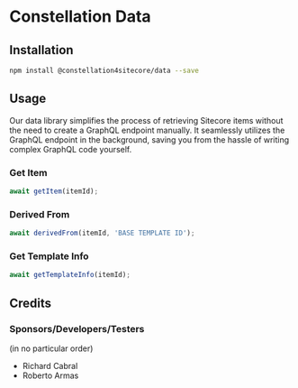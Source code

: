 # Constellation Data

## Installation

```bash
npm install @constellation4sitecore/data --save
```

## Usage

Our data library simplifies the process of retrieving Sitecore items without the need to create a GraphQL endpoint manually. It seamlessly utilizes the GraphQL endpoint in the background, saving you from the hassle of writing complex GraphQL code yourself.

### Get Item

```ts
await getItem(itemId);
```

### Derived From

```ts
await derivedFrom(itemId, 'BASE TEMPLATE ID');
```

### Get Template Info

```ts
await getTemplateInfo(itemId);
```

## Credits

### Sponsors/Developers/Testers

(in no particular order)

- Richard Cabral
- Roberto Armas
